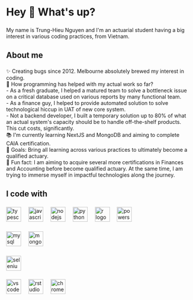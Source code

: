 <h1 align="left">Hey 👋 What's up?</h1>

###

<p align="left">My name is Trung-Hieu Nguyen and I'm an actuarial student having a big interest in various coding practices, from Vietnam.</p>

###

<h2 align="left">About me</h2>

###

<p align="left">✨ Creating bugs since 2012. Melbourne absolutely  brewed my interest in coding. <br>💪 How programming has helped with my actual work so far?<br>- As a fresh graduate, I helped a matured team to solve a bottleneck issue on a critical database used on various reports by many functional team.<br>- As a finance guy, I helped to provide automated solution to solve technological hiccup in UAT of new core system. <br>- Not a backend developer, I built a temporary solution up to 80% of what an actual system's capacity should be to handle off-the-shelf products. This cut costs, significantly.  <br>📚 I'm currently learning NextJS and MongoDB and aiming to complete CAIA certification.<br>🎯 Goals: Bring all learning across various practices to ultimately become a qualified actuary.<br>🎲 Fun fact: I am aiming to acquire several more certifications in Finances and Accounting before become qualified actuary. At the same time, I am trying to immerse myself in impactful technologies along the journey.</p>

###

<h2 align="left">I code with</h2>

###

<div align="left">
  <img src="https://cdn.jsdelivr.net/gh/devicons/devicon/icons/typescript/typescript-original.svg" height="40" alt="typescript logo"  />
  <img width="12" />
  <img src="https://cdn.jsdelivr.net/gh/devicons/devicon/icons/javascript/javascript-original.svg" height="40" alt="javascript logo"  />
  <img width="12" />
  <img src="https://cdn.jsdelivr.net/gh/devicons/devicon/icons/nodejs/nodejs-original.svg" height="40" alt="nodejs logo"  />
  <img width="12" />
  <img src="https://cdn.jsdelivr.net/gh/devicons/devicon/icons/python/python-original.svg" height="40" alt="python logo"  />
  <img width="12" />
  <img src="https://cdn.jsdelivr.net/gh/devicons/devicon/icons/r/r-original.svg" height="40" alt="r logo"  />
  <img width="12" />
  <img src="https://cdn.simpleicons.org/powershell/5391FE" height="40" alt="powershell logo"  />
</div>

###

<div align="left">
  <img src="https://cdn.jsdelivr.net/gh/devicons/devicon/icons/mysql/mysql-original.svg" height="40" alt="mysql logo"  />
  <img width="12" />
  <img src="https://cdn.jsdelivr.net/gh/devicons/devicon/icons/mongodb/mongodb-original.svg" height="40" alt="mongodb logo"  />
</div>

###

<div align="left">
  <img src="https://cdn.jsdelivr.net/gh/devicons/devicon/icons/selenium/selenium-original.svg" height="40" alt="selenium logo"  />
</div>

###

<div align="left">
  <img src="https://cdn.jsdelivr.net/gh/devicons/devicon/icons/vscode/vscode-original.svg" height="40" alt="vscode logo"  />
  <img width="12" />
  <img src="https://cdn.jsdelivr.net/gh/devicons/devicon/icons/rstudio/rstudio-original.svg" height="40" alt="rstudio logo"  />
  <img width="12" />
  <img src="https://cdn.jsdelivr.net/gh/devicons/devicon/icons/chrome/chrome-original.svg" height="40" alt="chrome logo"  />
</div>

###
<!---
hieuntHello/hieuntHello is a ✨ special ✨ repository because its `README.md` (this file) appears on your GitHub profile.
You can click the Preview link to take a look at your changes.
--->
